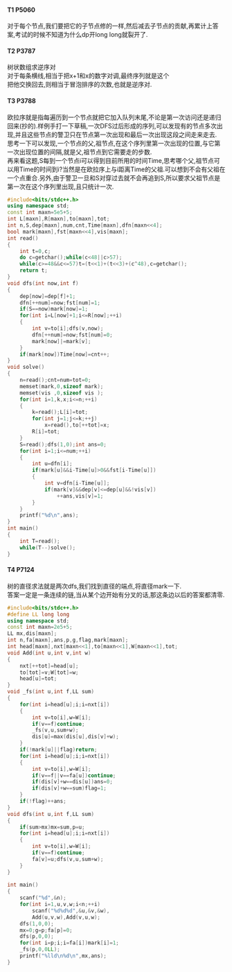 #### T1 P5060
对于每个节点,我们要把它的子节点修的一样,然后减去子节点的贡献,再累计上答案,考试的时候不知道为什么dp开long long就裂开了.
#### T2 P3787
树状数组求逆序对  
对于每条横线,相当于把x+1和x的数字对调,最终序列就是这个  
把他交换回去,则相当于冒泡排序的次数,也就是逆序对.
#### T3 P3788
欧拉序就是指每遍历到一个节点就把它加入队列末尾,不论是第一次访问还是递归回来(抄的).样例手打一下草稿,一次DFS过后形成的序列,可以发现有的节点多次出现,并且这些节点的警卫只在节点第一次出现和最后一次出现这段之间走来走去.  
思考一下可以发现,一个节点的父,祖节点,在这个序列里第一次出现的位置,与它第一次出现位置的间隔,就是父,祖节点到它需要走的步数.  
再来看这题,S每到一个节点i可以得到目前所用的时间Time,思考哪个父,祖节点可以用Time的时间到i?当然是在欧拉序上与i距离Time的父祖.可以想到不会有父祖在一个点重合.另外,由于警卫一旦和S对穿过去就不会再追到S,所以要求父祖节点是第一次在这个序列里出现,且只统计一次.
```cpp
#include<bits/stdc++.h>
using namespace std;
const int maxn=5e5+5;
int L[maxn],R[maxn],to[maxn],tot;
int n,S,dep[maxn],num,cnt,Time[maxn],dfn[maxn<<4];
bool mark[maxn],fst[maxn<<4],vis[maxn];
int read()
{
    int t=0,c;
    do c=getchar();while(c<48||c>57);
    while(c>=48&&c<=57)t=(t<<1)+(t<<3)+(c^48),c=getchar();
    return t;
}
void dfs(int now,int f)
{
    dep[now]=dep[f]+1;
    dfn[++num]=now;fst[num]=1;
    if(S==now)mark[now]=1;
    for(int i=L[now]+1;i<=R[now];++i)
    {
        int v=to[i];dfs(v,now);
        dfn[++num]=now;fst[num]=0;
        mark[now]|=mark[v];
    }
    if(mark[now])Time[now]=cnt++;
}
void solve()
{
    n=read();cnt=num=tot=0;
    memset(mark,0,sizeof mark);
    memset(vis ,0,sizeof vis );
    for(int i=1,k,x;i<=n;++i)
    {
        k=read();L[i]=tot;
        for(int j=1;j<=k;++j)
            x=read(),to[++tot]=x;
        R[i]=tot;
    }
    S=read();dfs(1,0);int ans=0;
    for(int i=1;i<=num;++i)
    {
        int u=dfn[i];
        if(mark[u]&&i-Time[u]>0&&fst[i-Time[u]])
        {
            int v=dfn[i-Time[u]];
            if(mark[v]&&dep[v]<=dep[u]&&!vis[v])
                ++ans,vis[v]=1;
        }
    }
    printf("%d\n",ans);
}
int main()
{
    int T=read();
    while(T--)solve();
}
```
#### T4 P7124
树的直径求法就是两次dfs,我们找到直径的端点,将直径mark一下.  
答案一定是一条连续的链,当从某个边开始有分叉的话,那这条边以后的答案都清零.  
```cpp
#include<bits/stdc++.h>
#define LL long long 
using namespace std;
const int maxn=2e5+5;
LL mx,dis[maxn];
int n,fa[maxn],ans,p,g,flag,mark[maxn];
int head[maxn],nxt[maxn<<1],to[maxn<<1],W[maxn<<1],tot;
void Add(int u,int v,int w)
{
    nxt[++tot]=head[u];
    to[tot]=v;W[tot]=w;
    head[u]=tot;
}
void _fs(int u,int f,LL sum)
{
    for(int i=head[u];i;i=nxt[i])
    {
        int v=to[i],w=W[i];
        if(v==f)continue;
        _fs(v,u,sum+w);
        dis[u]=max(dis[u],dis[v]+w);
    }
    if(!mark[u]||flag)return;
    for(int i=head[u];i;i=nxt[i])
    {
        int v=to[i],w=W[i];
        if(v==f||v==fa[u])continue;
        if(dis[v]+w==dis[u])ans=0;
        if(dis[v]+w==sum)flag=1;
    }
    if(!flag)++ans;
}
void dfs(int u,int f,LL sum)
{
    if(sum>mx)mx=sum,p=u;
    for(int i=head[u];i;i=nxt[i])
    {
        int v=to[i],w=W[i];
        if(v==f)continue;
        fa[v]=u;dfs(v,u,sum+w);
    }
}
  
int main()
{
    scanf("%d",&n);
    for(int i=1,u,v,w;i<n;++i)
        scanf("%d%d%d",&u,&v,&w),
        Add(u,v,w),Add(v,u,w);
    dfs(1,0,0);
    mx=0;g=p;fa[p]=0;
    dfs(p,0,0);
    for(int i=p;i;i=fa[i])mark[i]=1;
    _fs(p,0,0LL);
    printf("%lld\n%d\n",mx,ans);
}
```